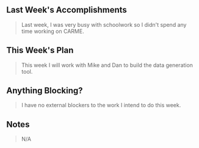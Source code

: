 ## Last Week's Accomplishments

> Last week, I was very busy with schoolwork so I didn't spend any time working on CARME.

## This Week's Plan

> This week I will work with Mike and Dan to build the data generation tool.

## Anything Blocking?

> I have no external blockers to the work I intend to do this week.

## Notes

> N/A
